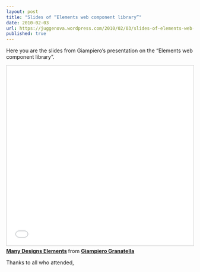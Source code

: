 ```yaml
---
layout: post
title: "Slides of “Elements web component library”"
date: 2010-02-03
url: https://juggenova.wordpress.com/2010/02/03/slides-of-elements-web-component-library/
published: true 
---
```


Here you are the slides from Giampiero’s presentation on the “Elements web component library”. 

<iframe src="//www.slideshare.net/slideshow/embed_code/key/DugHkCRGbhj5Ce" width="595" height="485" frameborder="0" marginwidth="0" marginheight="0" scrolling="no" style="border:1px solid #CCC; border-width:1px; margin-bottom:5px; max-width: 100%;" allowfullscreen> </iframe> <div style="margin-bottom:5px"> <strong> <a href="//www.slideshare.net/slideshow/many-designs-elements/3061186" title="Many Designs Elements" target="_blank">Many Designs Elements</a> </strong> from <strong><a href="//www.slideshare.net/granatella" target="_blank">Giampiero Granatella</a></strong> </div>

Thanks to all who attended, 